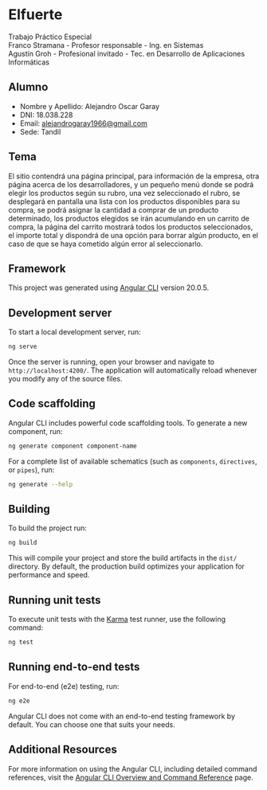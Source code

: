 # Elfuerte

Trabajo Práctico Especial  
Franco Stramana - Profesor responsable - Ing. en Sistemas  
Agustín Groh - Profesional invitado - Tec. en Desarrollo de Aplicaciones Informáticas  

## Alumno

* Nombre y Apellido: Alejandro Oscar Garay
* DNI: 18.038.228
* Email: <alejandrogaray1966@gmail.com>
* Sede: Tandil

## Tema

El sitio contendrá una página principal, para información de la empresa, otra página acerca de los desarrolladores, y un pequeño menú donde se podrá elegir los productos según su rubro, una vez seleccionado el rubro, se desplegará en pantalla una lista con los productos disponibles para su compra, se podrá asignar la cantidad a comprar de un producto determinado, los productos elegidos se irán acumulando en un carrito de compra, la página del carrito mostrará todos los productos seleccionados, el importe total y dispondrá de una opción para borrar algún producto, en el caso de que se haya cometido algún error al seleccionarlo.

## Framework

This project was generated using [Angular CLI](https://github.com/angular/angular-cli) version 20.0.5.

## Development server

To start a local development server, run:

```bash
ng serve
```

Once the server is running, open your browser and navigate to `http://localhost:4200/`. The application will automatically reload whenever you modify any of the source files.

## Code scaffolding

Angular CLI includes powerful code scaffolding tools. To generate a new component, run:

```bash
ng generate component component-name
```

For a complete list of available schematics (such as `components`, `directives`, or `pipes`), run:

```bash
ng generate --help
```

## Building

To build the project run:

```bash
ng build
```

This will compile your project and store the build artifacts in the `dist/` directory. By default, the production build optimizes your application for performance and speed.

## Running unit tests

To execute unit tests with the [Karma](https://karma-runner.github.io) test runner, use the following command:

```bash
ng test
```

## Running end-to-end tests

For end-to-end (e2e) testing, run:

```bash
ng e2e
```

Angular CLI does not come with an end-to-end testing framework by default. You can choose one that suits your needs.

## Additional Resources

For more information on using the Angular CLI, including detailed command references, visit the [Angular CLI Overview and Command Reference](https://angular.dev/tools/cli) page.
